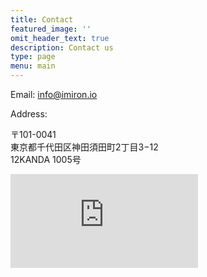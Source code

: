 ```yaml
---
title: Contact
featured_image: ''
omit_header_text: true
description: Contact us
type: page
menu: main
---
```


Email: info@imiron.io

Address:

〒101-0041</br>
東京都千代田区神田須田町2丁目3−12</br>
12KANDA 1005号</br>

<iframe jsname="L5Fo6c" class="YMEQtf" sandbox="allow-scripts allow-popups allow-forms allow-same-origin allow-popups-to-escape-sandbox allow-downloads allow-modals allow-storage-access-by-user-activation" frameborder="0" aria-label="Map, 12" src="https://maps-api-ssl.google.com/maps?hl=en-US&amp;ll=35.696219,139.771923&amp;output=embed&amp;q=%E6%97%A5%E6%9C%AC%E3%80%81%E3%80%92101-0041+%E6%9D%B1%E4%BA%AC%E9%83%BD%E5%8D%83%E4%BB%A3%E7%94%B0%E5%8C%BA%E7%A5%9E%E7%94%B0%E9%A0%88%E7%94%B0%E7%94%BA%EF%BC%92%E4%B8%81%E7%9B%AE%EF%BC%93+12+(12)&amp;z=17" allowfullscreen></iframe>
